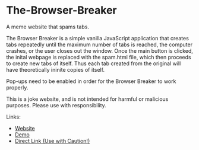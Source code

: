 # The-Browser-Breaker
A meme website that spams tabs.

The Browser Breaker is a simple vanilla JavaScript application that creates tabs repeatedly until the maximum number of tabs is
reached, the computer crashes, or the user closes out the window.  Once the main button is clicked, the inital webpage is replaced with the spam.html file, which then proceeds to create new tabs of itself.  Thus each tab created from the original will have theoretically ininite copies of itself.

Pop-ups need to be enabled in order for the Browser Breaker to work properly.

This is a joke website, and is not intended for harmful or malicious purposes.  Please use with responsibility.

Links:
+ [Website](https://ethanjustice.github.io/The-Browser-Breaker/)
+ [Demo](https://ethanjustice.github.io/The-Browser-Breaker/src/index.html)
+ [Direct Link (Use with Caution!)](https://ethanjustice.github.io/The-Browser-Breaker/src/spam.html)
